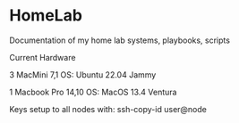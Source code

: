 # HomeLab
Documentation of my home lab systems, playbooks, scripts

Current Hardware

3 MacMini 7,1 
  OS: Ubuntu 22.04 Jammy

1 Macbook Pro 14,10
  OS: MacOS 13.4 Ventura

Keys setup to all nodes with:
    ssh-copy-id user@node

